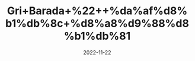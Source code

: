 ---
title: 'Gri+Barada+%22++%da%af%d8%b1%db%8c+%d8%a8%d9%88%d8%b1%db%81'
date: '2022-11-22' 
metatag: '' 
inventory: '0' 
draft: false 
# meta description 
shortDescripton: 'Coconut+Powder+%22+It+promotes+a+Healthy+Heart+and+prevents+Anemia.'
description: 'Dry+Fruit+%da%88%d8%b1%d8%a7%d8%a6%db%8c+%d9%81%d8%b1%d9%88%d8%aa'
longdescription: ''
tags: ''
brand: ''
subCategory: ''
unit: '250 gm-Pk'
sellCount: '0'
featured: True
# product Price
price: '250.0'
# Product Short Description
shortDescription: 'Coconut+Powder+%22+It+promotes+a+Healthy+Heart+and+prevents+Anemia.'
productID: 'ABADC0DB-2025-ED11-9968-005056B3A416'
type: 'products'
category: 'Dry+Fruit+%da%88%d8%b1%d8%a7%d8%a6%db%8c+%d9%81%d8%b1%d9%88%d8%aa' 
thumnailproduct: 'https://eraconnect.blob.core.windows.net/product-images/aminsaddiquidawakhana/ABADC0DB-2025-ED11-9968-005056B3A416.webp' 
images:
  - image: 'https://eraconnect.blob.core.windows.net/product-images/aminsaddiquidawakhana/ABADC0DB-2025-ED11-9968-005056B3A416.webp'  
Variants:
---